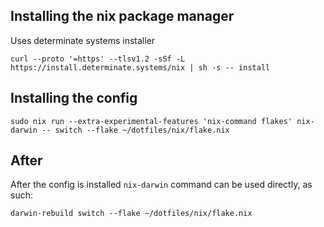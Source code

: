 ## Installing the nix package manager 
Uses determinate systems installer
```
curl --proto '=https' --tlsv1.2 -sSf -L https://install.determinate.systems/nix | sh -s -- install
```

## Installing the config
```
sudo nix run --extra-experimental-features 'nix-command flakes' nix-darwin -- switch --flake ~/dotfiles/nix/flake.nix
```

## After

After the config is installed `nix-darwin` command can be used directly, as such:
```
darwin-rebuild switch --flake ~/dotfiles/nix/flake.nix
```

